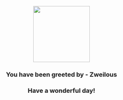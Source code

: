 <p align="center">
    <img src="https://raw.githubusercontent.com/PokeAPI/sprites/master/sprites/pokemon/634.png" width="150" height="150">
</p>
<h3 align="center">You have been greeted by - <b>Zweilous</b></h3>
<h3 align="center">Have a wonderful day!</h3>
